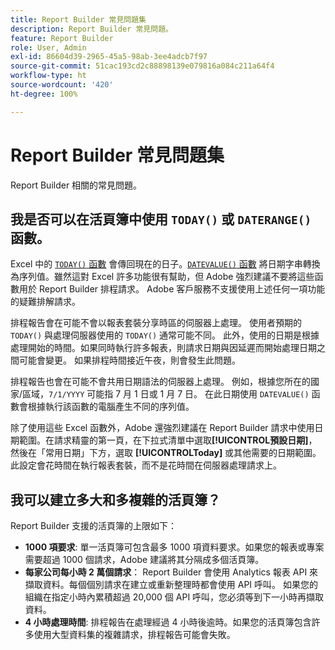 ```yaml
---
title: Report Builder 常見問題集
description: Report Builder 常見問題。
feature: Report Builder
role: User, Admin
exl-id: 86604d39-2965-45a5-98ab-3ee4adcb7f97
source-git-commit: 51cac193cd2c88898139e079816a084c211a64f4
workflow-type: ht
source-wordcount: '420'
ht-degree: 100%

---
```


# Report Builder 常見問題集

Report Builder 相關的常見問題。

## 我是否可以在活頁簿中使用 `TODAY()` 或 `DATERANGE()` 函數。

Excel 中的 [`TODAY()` 函數](https://support.microsoft.com/zh-tw/office/today-function-5eb3078d-a82c-4736-8930-2f51a028fdd9) 會傳回現在的日子。[`DATEVALUE()` 函數](https://support.microsoft.com/zh-tw/office/datevalue-function-df8b07d4-7761-4a93-bc33-b7471bbff252) 將日期字串轉換為序列值。雖然這對 Excel 許多功能很有幫助，但 Adobe 強烈建議不要將這些函數用於 Report Builder 排程請求。 Adobe 客戶服務不支援使用上述任何一項功能的疑難排解請求。

排程報告會在可能不會以報表套裝分享時區的伺服器上處理。 使用者預期的 `TODAY()` 與處理伺服器使用的 `TODAY()` 通常可能不同。 此外，使用的日期是根據處理開始的時間。如果同時執行許多報表，則請求日期與因延遲而開始處理日期之間可能會變更。 如果排程時間接近午夜，則會發生此問題。

排程報告也會在可能不會共用日期語法的伺服器上處理。 例如，根據您所在的國家/區域，`7/1/YYYY` 可能指 7 月 1 日或 1 月 7 日。 在此日期使用 `DATEVALUE()` 函數會根據執行該函數的電腦產生不同的序列值。

除了使用這些 Excel 函數外，Adobe 還強烈建議在 Report Builder 請求中使用日期範圍。在請求精靈的第一頁，在下拉式清單中選取&#x200B;**[!UICONTROL &#x200B;預設日期]**，然後在「常用日期」下方，選取 **[!UICONTROL &#x200B;Today]** &#x200B;或其他需要的日期範圍。 此設定會花時間在執行報表套裝，而不是花時間在伺服器處理請求上。

## 我可以建立多大和多複雜的活頁簿？

Report Builder 支援的活頁簿的上限如下：

* **1000 項要求**: 單一活頁簿可包含最多 1000 項資料要求。如果您的報表或專案需要超過 1000 個請求，Adobe 建議將其分隔成多個活頁簿。
* **每家公司每小時 2 萬個請求**： Report Builder 會使用 Analytics 報表 API 來擷取資料。每個個別請求在建立或重新整理時都會使用 API 呼叫。 如果您的組織在指定小時內累積超過 20,000 個 API 呼叫，您必須等到下一小時再擷取資料。
* **4 小時處理時間**: 排程報告在處理經過 4 小時後逾時。如果您的活頁簿包含許多使用大型資料集的複雜請求，排程報告可能會失敗。
